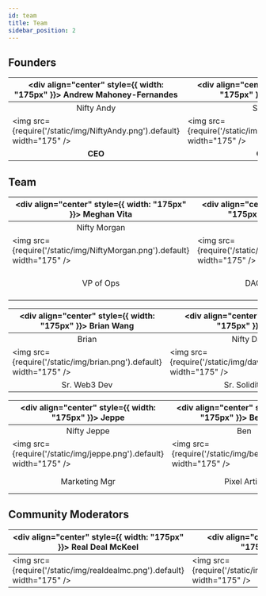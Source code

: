 ```yaml
---
id: team
title: Team
sidebar_position: 2
---
```


## Founders

| <div align="center" style={{ width: "175px" }}> Andrew Mahoney-Fernandes </div> | <div align="center" style={{ width: "175px" }}> Ali Timnak </div> | <div align="center" style={{ width: "175px" }}> Mike Scott </div> |
| ----------------------------------------------------------------------------- | ---------------------------------------------------------------- | ---------------------------------------------------------------- |
| <div align="center"> Nifty Andy </div> | <div align="center"> Snarfy </div> | <div align="center"> Nifty Spike</div> |
| <img src={require('/static/img/NiftyAndy.png').default} width="175" /> | <img src={require('/static/img/snarfy.png').default} width="175" /> | <img src={require('/static/img/NiftySpike.png').default} width="175" />
| <div align="center"> **CEO** </div> | <div align="center"> **CTO** </div> | <div align="center"> **Creative Director** </div>                |

## Team

| <div align="center" style={{ width: "175px" }}> Meghan Vita </div> | <div align="center" style={{ width: "175px" }}> Ali Zandi </div> | <div align="center" style={{ width: "175px" }}> Dave Rosser </div> | <div align="center" style={{ width: "175px" }}> Jeff Elkind </div> |
| ------------------------------------------------------------------ | ---------------------------------------------------------------- | ------------------------------------------------------------------ | ------------------------------------------------------------------ |
| <div align="center"> Nifty Morgan </div>                           | <div align="center"> Koa </div>                                  | <div align="center"> Bolo Dave </div>                              | <div align="center"> Zoiby </div>                                  |
| <img src={require('/static/img/NiftyMorgan.png').default} width="175" /> | <img src={require('/static/img/koa.png').default} width="175" /> | <img src={require('/static/img/bolo.png').default} width="175" /> | <img src={require('/static/img/zoiby.png').default} width="175" /> |
| <div align="center"> VP of Ops </div>                              | <div align="center"> DAO Director </div>                         | <div align="center" style={{ width: "175px" }}> Program & Community Mgr </div>                | <div align="center"> Sr. Software Dev </div>                       |

| <div align="center" style={{ width: "175px" }}> Brian Wang </div> | <div align="center" style={{ width: "175px" }}> David </div> | <div align="center" style={{ width: "175px" }}> Matt </div> | <div align="center" style={{ width: "175px" }}> Brandon </div> |
| -------------------------------------------------------------- | ------------------------------------------------------------ | ------------------------------------------------------------ | ------------------------------------------------------------ |
| <div align="center"> Brian </div>                                 | <div align="center"> Nifty David </div>                      | <div align="center"> Nifty Matt </div>                      | <div align="center"> Nifty Michael </div>                      |
| <img src={require('/static/img/brian.png').default} width="175" /> | <img src={require('/static/img/davidLee.png').default} width="175" /> | <img src={require('/static/img/matt.png').default} width="175" /> | <img src={require('/static/img/NiftyMichael.png').default} width="175" /> |
| <div align="center"> Sr. Web3 Dev </div>                          | <div align="center"> Sr. Solidity Dev </div>                           | <div align="center"> FE Dev </div>                           | <div align="center"> Web3 Dev </div>                           |

| <div align="center" style={{ width: "175px" }}> Jeppe </div> | <div align="center" style={{ width: "175px" }}> Ben Collie </div> | <div align="center" style={{ width: "175px" }}> Caleb </div> |
| ----------------------------------------------------------------- | ----------------------------------------------------------------- | -------------------------------------------------------------- |
| <div align="center"> Nifty Jeppe </div>                      | <div align="center"> Ben </div>                                   | <div align="center"> Caleb </div>                                 |
| <img src={require('/static/img/jeppe.png').default} width="175" /> | <img src={require('/static/img/ben.png').default} width="175" /> | <img src={require('/static/img/caleb.png').default} width="175" /> |
| <div align="center"> Marketing Mgr </div>                          | <div align="center"> Pixel Artist </div>                          | <div align="center" style={{ width: "175px" }}> Game Economy Designer </div>                          |

## Community Moderators

| <div align="center" style={{ width: "175px" }}> Real Deal McKeel </div> | <div align="center" style={{ width: "175px" }}> Sacx </div> | <div align="center" style={{ width: "175px" }}> DoomyDays </div> | <div align="center" style={{ width: "175px" }}> Nard </div> | <div align="center" style={{ width: "175px" }}> Jordan </div> |
| ----------------------------------------------------------------------- | ----------------------------------------------------------- | ---------------------------------------------------------------- | ----------------------------------------------------------- | ------------------------------------------------------------- |
| <img src={require('/static/img/realdealmc.png').default} width="175" /> | <img src={require('/static/img/kingkong.png').default} width="175" /> | <img src={require('/static/img/doomy.png').default} width="175" /> | <img src={require('/static/img/nard.png').default} width="175" /> | <img src={require('/static/img/jordan.png').default} width="175" /> |
